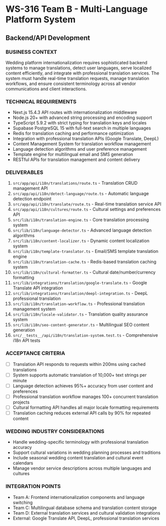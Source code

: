 # WS-316 Team B - Multi-Language Platform System
## Backend/API Development

### BUSINESS CONTEXT
Wedding platform internationalization requires sophisticated backend systems to manage translations, detect user languages, serve localized content efficiently, and integrate with professional translation services. The system must handle real-time translation requests, manage translation workflows, and ensure consistent terminology across all vendor communications and client interactions.

### TECHNICAL REQUIREMENTS
- Next.js 15.4.3 API routes with internationalization middleware
- Node.js 20+ with advanced string processing and encoding support
- TypeScript 5.9.2 with strict typing for translation keys and locales
- Supabase PostgreSQL 15 with full-text search in multiple languages
- Redis for translation caching and performance optimization
- Integration with professional translation APIs (Google Translate, DeepL)
- Content Management System for translation workflow management
- Language detection algorithms and user preference management
- Template engine for multilingual email and SMS generation
- RESTful APIs for translation management and content delivery

### DELIVERABLES
1. `src/app/api/i18n/translations/route.ts` - Translation CRUD management API
2. `src/app/api/i18n/detect-language/route.ts` - Automatic language detection endpoint
3. `src/app/api/i18n/translate/route.ts` - Real-time translation service API
4. `src/app/api/i18n/cultures/route.ts` - Cultural settings and preferences API
5. `src/lib/i18n/translation-engine.ts` - Core translation processing system
6. `src/lib/i18n/language-detector.ts` - Advanced language detection algorithms
7. `src/lib/i18n/content-localizer.ts` - Dynamic content localization system
8. `src/lib/i18n/template-translator.ts` - Email/SMS template translation engine
9. `src/lib/i18n/translation-cache.ts` - Redis-based translation caching system
10. `src/lib/i18n/cultural-formatter.ts` - Cultural date/number/currency formatting
11. `src/lib/integrations/translation/google-translate.ts` - Google Translate API integration
12. `src/lib/integrations/translation/deepl-integration.ts` - DeepL professional translation
13. `src/lib/i18n/translation-workflow.ts` - Professional translation management system
14. `src/lib/i18n/locale-validator.ts` - Translation quality assurance system
15. `src/lib/i18n/seo-content-generator.ts` - Multilingual SEO content generation
16. `src/__tests__/api/i18n/translation-system.test.ts` - Comprehensive i18n API tests

### ACCEPTANCE CRITERIA
- [ ] Translation API responds to requests within 200ms using cached translations
- [ ] System supports automatic translation of 10,000+ text strings per minute
- [ ] Language detection achieves 95%+ accuracy from user content and preferences
- [ ] Professional translation workflow manages 100+ concurrent translation projects
- [ ] Cultural formatting API handles all major locale formatting requirements
- [ ] Translation caching reduces external API calls by 90% for repeated content

### WEDDING INDUSTRY CONSIDERATIONS
- Handle wedding-specific terminology with professional translation accuracy
- Support cultural variations in wedding planning processes and traditions
- Include seasonal wedding content translation and cultural event calendars
- Manage vendor service descriptions across multiple languages and cultures

### INTEGRATION POINTS
- Team A: Frontend internationalization components and language switching
- Team C: Multilingual database schema and translation content storage
- Team D: External translation services and cultural validation integrations
- External: Google Translate API, DeepL, professional translation services